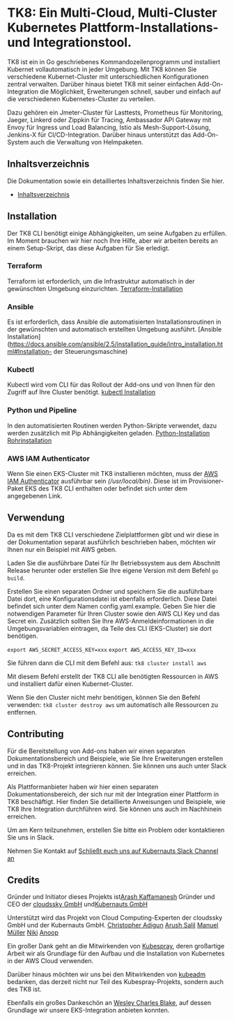 # TK8: Ein Multi-Cloud, Multi-Cluster Kubernetes Plattform-Installations- und Integrationstool.

TK8 ist ein in Go geschriebenes Kommandozeilenprogramm und installiert Kubernet vollautomatisch in jeder Umgebung. Mit TK8 können Sie verschiedene Kubernet-Cluster mit unterschiedlichen Konfigurationen zentral verwalten. Darüber hinaus bietet TK8 mit seiner einfachen Add-On-Integration die Möglichkeit, Erweiterungen schnell, sauber und einfach auf die verschiedenen Kubernetes-Cluster zu verteilen.

Dazu gehören ein Jmeter-Cluster für Lasttests, Prometheus für Monitoring, Jaeger, Linkerd oder Zippkin für Tracing, Ambassador API Gateway mit Envoy für Ingress und Load Balancing, Istio als Mesh-Support-Lösung, Jenkins-X für CI/CD-Integration. Darüber hinaus unterstützt das Add-On-System auch die Verwaltung von Helmpaketen.

## Inhaltsverzeichnis

Die Dokumentation sowie ein detailliertes Inhaltsverzeichnis finden Sie hier.

* [Inhaltsverzeichnis](docs/de/SUMMARY.md)

## Installation

Der TK8 CLI benötigt einige Abhängigkeiten, um seine Aufgaben zu erfüllen.
Im Moment brauchen wir hier noch Ihre Hilfe, aber wir arbeiten bereits an einem Setup-Skript, das diese Aufgaben für Sie erledigt.

### Terraform

Terraform ist erforderlich, um die Infrastruktur automatisch in der gewünschten Umgebung einzurichten.
[Terraform-Installation](https://www.terraform.io/intro/getting-started/install.html)

### Ansible

Es ist erforderlich, dass Ansible die automatisierten Installationsroutinen in der gewünschten und automatisch erstellten Umgebung ausführt.
[Ansible Installation](https://docs.ansible.com/ansible/2.5/installation_guide/intro_installation.html#Installation- der Steuerungsmaschine)

### Kubectl

Kubectl wird vom CLI für das Rollout der Add-ons und von Ihnen für den Zugriff auf Ihre Cluster benötigt.
[kubectl Installation](https://kubernetes.io/docs/tasks/tools/install-kubectl/)

### Python und Pipeline

In den automatisierten Routinen werden Python-Skripte verwendet, dazu werden zusätzlich mit Pip Abhängigkeiten geladen.
[Python-Installation](https://www.python.org/downloads/)
[Rohrinstallation](https://pip.pypa.io/en/stable/installing/)

### AWS IAM Authenticator

Wenn Sie einen EKS-Cluster mit TK8 installieren möchten, muss der [AWS IAM Authenticator](https://github.com/kubernetes-sigs/aws-iam-authenticator) ausführbar sein _(/usr/local/bin)_. Diese ist im Provisioner-Paket EKS des TK8 CLI enthalten oder befindet sich unter dem angegebenen Link.

## Verwendung

Da es mit dem TK8 CLI verschiedene Zielplattformen gibt und wir diese in der Dokumentation separat ausführlich beschrieben haben, möchten wir Ihnen nur ein Beispiel mit AWS geben.

Laden Sie die ausführbare Datei für Ihr Betriebssystem aus dem Abschnitt Release herunter oder erstellen Sie Ihre eigene Version mit dem Befehl `go build`.

Erstellen Sie einen separaten Ordner und speichern Sie die ausführbare Datei dort, eine Konfigurationsdatei ist ebenfalls erforderlich. Diese Datei befindet sich unter dem Namen config.yaml.example. Geben Sie hier die notwendigen Parameter für Ihren Cluster sowie den AWS CLI Key und das Secret ein. Zusätzlich sollten Sie Ihre AWS-Anmeldeinformationen in die Umgebungsvariablen eintragen, da Teile des CLI (EKS-Cluster) sie dort benötigen.

`export AWS_SECRET_ACCESS_KEY=xxx`
`export AWS_ACCESS_KEY_ID=xxx`

Sie führen dann die CLI mit dem Befehl aus:
`tk8 cluster install aws`

Mit diesem Befehl erstellt der TK8 CLI alle benötigten Ressourcen in AWS und installiert dafür einen Kubernet-Cluster.

Wenn Sie den Cluster nicht mehr benötigen, können Sie den Befehl verwenden:
`tk8 cluster destroy aws`
um automatisch alle Ressourcen zu entfernen.

## Contributing

Für die Bereitstellung von Add-ons haben wir einen separaten Dokumentationsbereich und Beispiele, wie Sie Ihre Erweiterungen erstellen und in das TK8-Projekt integrieren können. Sie können uns auch unter Slack erreichen.

Als Plattformanbieter haben wir hier einen separaten Dokumentationsbereich, der sich nur mit der Integration einer Plattform in TK8 beschäftigt. Hier finden Sie detaillierte Anweisungen und Beispiele, wie TK8 Ihre Integration durchführen wird. Sie können uns auch im Nachhinein erreichen.

Um am Kern teilzunehmen, erstellen Sie bitte ein Problem oder kontaktieren Sie uns in Slack.

Nehmen Sie Kontakt auf
[Schließt euch uns auf Kubernauts Slack Channel an](https://kubernauts-slack-join.herokuapp.com/)

## Credits

Gründer und Initiator dieses Projekts ist[Arash Kaffamanesh](https://github.com/arashkaffamanesh) Gründer und CEO der [cloudssky GmbH](https://cloudssky.com/de/) und[Kubernauts GmbH](https://kubernauts.de/en/home/)

Unterstützt wird das Projekt von Cloud Computing-Experten der cloudssky GmbH und der Kubernauts GmbH.
[Christopher Adigun](https://github.com/infinitydon)
[Arush Salil](https://github.com/arush-sal)
[Manuel Müller](https://github.com/MuellerMH)
[Niki](https://github.com/niki-1905)
[Anoop](https://github.com/anoopl)

Ein großer Dank geht an die Mitwirkenden von [Kubespray](https://github.com/kubernetes-incubator/kubespray), deren großartige Arbeit wir als Grundlage für den Aufbau und die Installation von Kubernetes in der AWS Cloud verwenden.

Darüber hinaus möchten wir uns bei den Mitwirkenden von [kubeadm](https://github.com/kubernetes/kubernetes/tree/master/cmd/kubeadm) bedanken, das derzeit nicht nur Teil des Kubespray-Projekts, sondern auch des TK8 ist.

Ebenfalls ein großes Dankeschön an [Wesley Charles Blake](https://github.com/WesleyCharlesBlake), auf dessen Grundlage wir unsere EKS-Integration anbieten konnten.